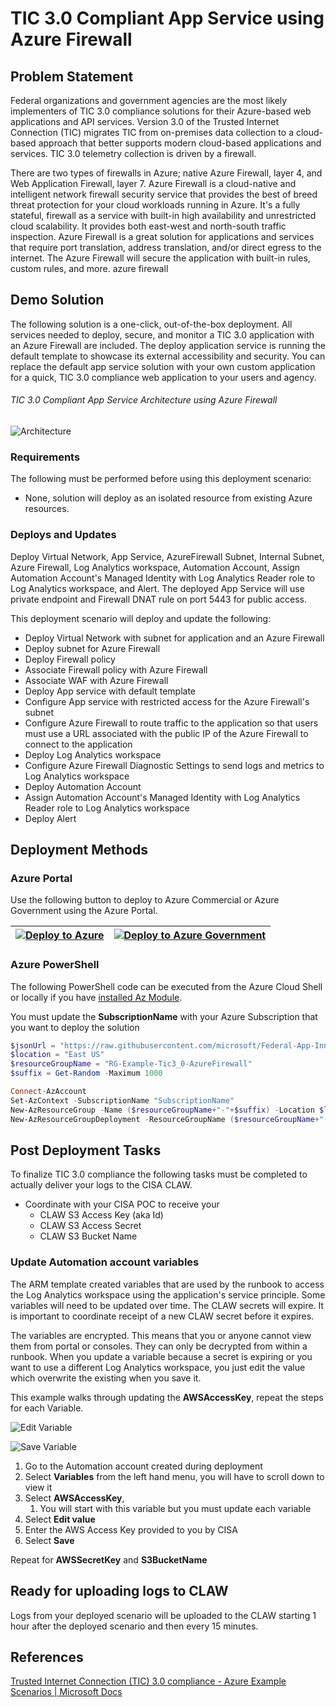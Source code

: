 # TIC 3.0 Compliant App Service using Azure Firewall
## Problem Statement

Federal organizations and government agencies are the most likely implementers of TIC 3.0 compliance solutions for their Azure-based web applications and API services. Version 3.0 of the Trusted Internet Connection (TIC) migrates TIC from on-premises data collection to a cloud-based approach that better supports modern cloud-based applications and services. TIC 3.0 telemetry collection is driven by a firewall. 

There are two types of firewalls in Azure; native Azure Firewall, layer 4, and Web Application Firewall, layer 7. Azure Firewall is a cloud-native and intelligent network firewall security service that provides the best of breed threat protection for your cloud workloads running in Azure. It's a fully stateful, firewall as a service with built-in high availability and unrestricted cloud scalability. It provides both east-west and north-south traffic inspection. Azure Firewall is a great solution for applications and services that require port translation, address translation, and/or direct egress to the internet. The Azure Firewall will secure the application with built-in rules, custom rules, and more. azure firewall

## Demo Solution

The following solution is a one-click, out-of-the-box deployment. All services needed to deploy, secure, and monitor a TIC 3.0 application with an Azure Firewall are included. The deploy application service is running the default template to showcase its external accessibility and security. You can replace the default app service solution with your own custom application for a quick, TIC 3.0 compliance web application to your users and agency. 

###### TIC 3.0 Compliant App Service Architecture using Azure Firewall

![Architecture](../images/Arch-AzureFirewall.png)

### Requirements
The following must be performed before using this deployment scenario:
- None, solution will deploy as an isolated resource from existing Azure resources.

### Deploys and Updates
Deploy Virtual Network, App Service, AzureFirewall Subnet, Internal Subnet, Azure Firewall, Log Analytics workspace, Automation Account, Assign Automation Account's Managed Identity with Log Analytics Reader role to Log Analytics workspace, and Alert. The deployed App Service will use private endpoint and Firewall DNAT rule on port 5443 for public access.

This deployment scenario will deploy and update the following:

- Deploy Virtual Network with subnet for application and an Azure Firewall
- Deploy subnet for Azure Firewall
- Deploy Firewall policy
- Associate Firewall policy with Azure Firewall
- Associate WAF with Azure Firewall
- Deploy App service with default template
- Configure App service with restricted access for the Azure Firewall's subnet
- Configure Azure Firewall to route traffic to the application so that users must use a URL associated with the public IP of the Azure Firewall to connect to the application
- Deploy Log Analytics workspace
- Configure Azure Firewall Diagnostic Settings to send logs and metrics to Log Analytics workspace
- Deploy Automation Account
- Assign Automation Account's Managed Identity with Log Analytics Reader role to Log Analytics workspace
- Deploy Alert

## Deployment Methods
### Azure Portal
Use the following button to deploy to Azure Commercial or Azure Government using the Azure Portal.

| [![Deploy to Azure](https://aka.ms/deploytoazurebutton)](https://portal.azure.com/#create/Microsoft.Template/uri/https%3A%2F%2Fraw.githubusercontent.com%2Fmicrosoft%2FFederal-App-Innovation-Community%2Fmain%2Ftopics%2Finfrastructure%2Fsolutions%2Ftic3.0%2FAzure-Firewall%2Fazuredeploy.json) | [![Deploy to Azure Government](https://raw.githubusercontent.com/paullizer/Federal-App-Innovation-Community-1/main/topics/infrastructure/solutions/tic3.0/images/deploytoazuregov.png)](https://portal.azure.us/#create/Microsoft.Template/uri/https%3A%2F%2Fraw.githubusercontent.com%2Fmicrosoft%2FFederal-App-Innovation-Community%2Fmain%2Ftopics%2Finfrastructure%2Fsolutions%2Ftic3.0%2FAzure-Firewall%2Fazuredeploy.json) |
| :----------------------------------------------------------: | :----------------------------------------------------------: |

### Azure PowerShell
The following PowerShell code can be executed from the Azure Cloud Shell or locally if you have [installed Az Module](https://docs.microsoft.com/en-us/powershell/azure/install-az-ps?view=azps-7.3.2). 

You must update the **SubscriptionName** with your Azure Subscription that you want to deploy the solution

```powershell
$jsonUrl = "https://raw.githubusercontent.com/microsoft/Federal-App-Innovation-Community/main/solutions/infrastructure/tic3.0/Azure-Firewall/azuredeploy.json"
$location = "East US"
$resourceGroupName = "RG-Example-Tic3_0-AzureFirewall"
$suffix = Get-Random -Maximum 1000

Connect-AzAccount
Set-AzContext -SubscriptionName "SubscriptionName"
New-AzResourceGroup -Name ($resourceGroupName+"-"+$suffix) -Location $location 
New-AzResourceGroupDeployment -ResourceGroupName ($resourceGroupName+"-"+$suffix) -TemplateUri $jsonUrl`
```

## Post Deployment Tasks
To finalize TIC 3.0 compliance the following tasks must be completed to actually deliver your logs to the CISA CLAW.
- Coordinate with your CISA POC to receive your 
  - CLAW S3 Access Key (aka Id)
  - CLAW S3 Access Secret
  - CLAW S3 Bucket Name
  
### Update Automation account variables
The ARM template created variables that are used by the runbook to access the Log Analytics workspace using the application's service principle. Some variables will need to be updated over time. The CLAW secrets will expire. It is important to coordinate receipt of a new CLAW secret before it expires.

The variables are encrypted. This means that you or anyone cannot view them from portal or consoles. They can only be decrypted from within a runbook. When you update a variable because a secret is expiring or you want to use a different Log Analytics workspace, you just edit the value which overwrite the existing when you save it.

This example walks through updating the **AWSAccessKey**, repeat the steps for each Variable. 

![Edit Variable](../images/UpdateAutoAcctVar-Edit.png)

![Save Variable](../images/UpdateAutoAcctVar-Save.png)

1. Go to the Automation account created during deployment
2. Select **Variables** from the left hand menu, you will have to scroll down to view it
3. Select **AWSAccessKey**,
   1. You will start with this variable but you must update each variable
4. Select **Edit value**
5. Enter the AWS Access Key provided to you by CISA
6. Select **Save**

Repeat for **AWSSecretKey** and **S3BucketName**

## Ready for uploading logs to CLAW
Logs from your deployed scenario will be uploaded to the CLAW starting 1 hour after the deployed scenario and then every 15 minutes.

## References

[Trusted Internet Connection (TIC) 3.0 compliance - Azure Example Scenarios | Microsoft Docs](https://docs.microsoft.com/en-us/azure/architecture/example-scenario/security/trusted-internet-connections)
